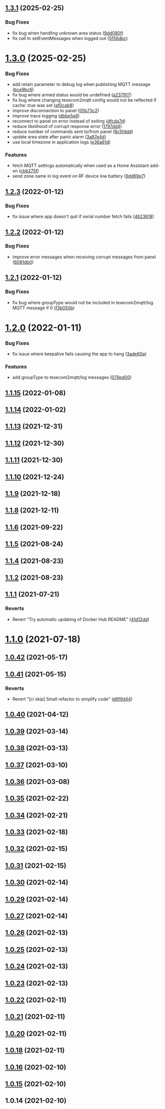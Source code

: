 ## [1.3.1](https://github.com/dchesterton/texecom2mqtt/compare/v1.3.0...v1.3.1) (2025-02-25)


### Bug Fixes

* fix bug when handling unknown area status ([9dd080f](https://github.com/dchesterton/texecom2mqtt/commit/9dd080f9356a8ef59194cedf80f3baccd186b9e0))
* fix call to setEventMessages when logged out ([5f56dbc](https://github.com/dchesterton/texecom2mqtt/commit/5f56dbca2c76d3b4fa0c001af907f7f83c2ca6d6))



# [1.3.0](https://github.com/dchesterton/texecom2mqtt/compare/v1.2.3...v1.3.0) (2025-02-25)


### Bug Fixes

* add retain parameter to debug log when publishing MQTT message ([bce9bc6](https://github.com/dchesterton/texecom2mqtt/commit/bce9bc654b29a2ccf135d2c66705b86633ae7aeb))
* fix bug where armed status would be undefined ([a237917](https://github.com/dchesterton/texecom2mqtt/commit/a237917724a896095c48cfa7e440d9508d6f0dbc))
* fix bug where changing texecom2mqtt config would not be reflected if cache: true was set ([af0cab8](https://github.com/dchesterton/texecom2mqtt/commit/af0cab8de1bc29a0faf54068597b9dc17a4f846d))
* improve disconnection to panel ([05b73c2](https://github.com/dchesterton/texecom2mqtt/commit/05b73c22ae546215fb84829db06a107ee42d256a))
* improve trace logging ([dbbe5e8](https://github.com/dchesterton/texecom2mqtt/commit/dbbe5e87b1198a72bd55877c5fb5b3c26aea7013))
* reconnect to panel on error instead of exiting ([dfcda7d](https://github.com/dchesterton/texecom2mqtt/commit/dfcda7d842bf6f910efc191eb3fa299a61fc385c))
* reduce likelihood of corrupt response error ([1797dd4](https://github.com/dchesterton/texecom2mqtt/commit/1797dd4af00be8f9d62198b02174219061e82301))
* reduce number of commands sent to/from panel ([8c5fddd](https://github.com/dchesterton/texecom2mqtt/commit/8c5fddda5ca9d625faea5ca7cc9b8a1c4d448aae))
* update area state after panic alarm ([3a87e4d](https://github.com/dchesterton/texecom2mqtt/commit/3a87e4de20f8a43174785a21315f0e3a7f6196db))
* use local timezone in application logs ([e36a61d](https://github.com/dchesterton/texecom2mqtt/commit/e36a61dcc2614046c4b208b9a2aee81e2910d89a))


### Features

* fetch MQTT settings automatically when used as a Home Assistant add-on ([cbb275f](https://github.com/dchesterton/texecom2mqtt/commit/cbb275ff04fb3c81b40016f406b94c051440fbba))
* send zone name in log event on RF device low battery ([9dd69e7](https://github.com/dchesterton/texecom2mqtt/commit/9dd69e7bfe81e46601ddd234dc86fd15a8307377))



## [1.2.3](https://github.com/dchesterton/texecom2mqtt/compare/v1.2.2...v1.2.3) (2022-01-12)


### Bug Fixes

* fix issue where app doesn't quit if serial number fetch fails ([4623618](https://github.com/dchesterton/texecom2mqtt/commit/46236185a6852f753736efa294410c49866325c2))



## [1.2.2](https://github.com/dchesterton/texecom2mqtt/compare/v1.2.1...v1.2.2) (2022-01-12)


### Bug Fixes

* improve error messages when receiving corrupt messages from panel ([6081db0](https://github.com/dchesterton/texecom2mqtt/commit/6081db074460a986e2f4466e276f1c1a5833f071))



## [1.2.1](https://github.com/dchesterton/texecom2mqtt/compare/v1.2.0...v1.2.1) (2022-01-12)


### Bug Fixes

* fix bug where groupType would not be included in texecom2mqtt/log MQTT message if 0 ([f3b050b](https://github.com/dchesterton/texecom2mqtt/commit/f3b050b05522711e8a023c540c4147b710b4d682))



# [1.2.0](https://github.com/dchesterton/texecom2mqtt/compare/v1.1.15...v1.2.0) (2022-01-11)


### Bug Fixes

* fix issue where keepalive fails causing the app to hang ([3ade60a](https://github.com/dchesterton/texecom2mqtt/commit/3ade60a5aa996e522fbfe6dc1c3a65750c4a716e))


### Features

* add groupType to texecom2mqtt/log messages ([079ed00](https://github.com/dchesterton/texecom2mqtt/commit/079ed00baf42d7f632365c9caec2b13bed32224b))



## [1.1.15](https://github.com/dchesterton/texecom2mqtt/compare/v1.1.14...v1.1.15) (2022-01-08)



## [1.1.14](https://github.com/dchesterton/texecom2mqtt/compare/v1.1.13...v1.1.14) (2022-01-02)



## [1.1.13](https://github.com/dchesterton/texecom2mqtt/compare/v1.1.12...v1.1.13) (2021-12-31)



## [1.1.12](https://github.com/dchesterton/texecom2mqtt/compare/v1.1.11...v1.1.12) (2021-12-30)



## [1.1.11](https://github.com/dchesterton/texecom2mqtt/compare/v1.1.10...v1.1.11) (2021-12-30)



## [1.1.10](https://github.com/dchesterton/texecom2mqtt/compare/v1.1.9...v1.1.10) (2021-12-24)



## [1.1.9](https://github.com/dchesterton/texecom2mqtt/compare/v1.1.8...v1.1.9) (2021-12-18)



## [1.1.8](https://github.com/dchesterton/texecom2mqtt/compare/v1.1.6...v1.1.8) (2021-12-11)



## [1.1.6](https://github.com/dchesterton/texecom2mqtt/compare/v1.1.5...v1.1.6) (2021-09-22)



## [1.1.5](https://github.com/dchesterton/texecom2mqtt/compare/v1.1.4...v1.1.5) (2021-08-24)



## [1.1.4](https://github.com/dchesterton/texecom2mqtt/compare/v1.1.2...v1.1.4) (2021-08-23)



## [1.1.2](https://github.com/dchesterton/texecom2mqtt/compare/v1.1.1...v1.1.2) (2021-08-23)



## [1.1.1](https://github.com/dchesterton/texecom2mqtt/compare/v1.1.0...v1.1.1) (2021-07-21)


### Reverts

* Revert "Try automatic updating of Docker Hub README" ([41d12dd](https://github.com/dchesterton/texecom2mqtt/commit/41d12dd8ba125db68d2066fb95b8f2beee8dd06b))



# [1.1.0](https://github.com/dchesterton/texecom2mqtt/compare/v1.0.42...v1.1.0) (2021-07-18)



## [1.0.42](https://github.com/dchesterton/texecom2mqtt/compare/v1.0.41...v1.0.42) (2021-05-17)



## [1.0.41](https://github.com/dchesterton/texecom2mqtt/compare/v1.0.40...v1.0.41) (2021-05-15)


### Reverts

* Revert "[ci skip] Small refactor to simplify code" ([d6f9d44](https://github.com/dchesterton/texecom2mqtt/commit/d6f9d4484b6a1cc00e5367adc46e90c2f8eb6fc4))



## [1.0.40](https://github.com/dchesterton/texecom2mqtt/compare/v1.0.39...v1.0.40) (2021-04-12)



## [1.0.39](https://github.com/dchesterton/texecom2mqtt/compare/v1.0.38...v1.0.39) (2021-03-14)



## [1.0.38](https://github.com/dchesterton/texecom2mqtt/compare/v1.0.37...v1.0.38) (2021-03-13)



## [1.0.37](https://github.com/dchesterton/texecom2mqtt/compare/v1.0.36...v1.0.37) (2021-03-10)



## [1.0.36](https://github.com/dchesterton/texecom2mqtt/compare/v1.0.35...v1.0.36) (2021-03-08)



## [1.0.35](https://github.com/dchesterton/texecom2mqtt/compare/v1.0.34...v1.0.35) (2021-02-22)



## [1.0.34](https://github.com/dchesterton/texecom2mqtt/compare/v1.0.33...v1.0.34) (2021-02-21)



## [1.0.33](https://github.com/dchesterton/texecom2mqtt/compare/v1.0.32...v1.0.33) (2021-02-18)



## [1.0.32](https://github.com/dchesterton/texecom2mqtt/compare/v1.0.31...v1.0.32) (2021-02-15)



## [1.0.31](https://github.com/dchesterton/texecom2mqtt/compare/v1.0.30...v1.0.31) (2021-02-15)



## [1.0.30](https://github.com/dchesterton/texecom2mqtt/compare/v1.0.29...v1.0.30) (2021-02-14)



## [1.0.29](https://github.com/dchesterton/texecom2mqtt/compare/v1.0.27...v1.0.29) (2021-02-14)



## [1.0.27](https://github.com/dchesterton/texecom2mqtt/compare/v1.0.26...v1.0.27) (2021-02-14)



## [1.0.26](https://github.com/dchesterton/texecom2mqtt/compare/v1.0.25...v1.0.26) (2021-02-13)



## [1.0.25](https://github.com/dchesterton/texecom2mqtt/compare/v1.0.24...v1.0.25) (2021-02-13)



## [1.0.24](https://github.com/dchesterton/texecom2mqtt/compare/v1.0.23...v1.0.24) (2021-02-13)



## [1.0.23](https://github.com/dchesterton/texecom2mqtt/compare/v1.0.22...v1.0.23) (2021-02-13)



## [1.0.22](https://github.com/dchesterton/texecom2mqtt/compare/v1.0.21...v1.0.22) (2021-02-11)



## [1.0.21](https://github.com/dchesterton/texecom2mqtt/compare/v1.0.20...v1.0.21) (2021-02-11)



## [1.0.20](https://github.com/dchesterton/texecom2mqtt/compare/v1.0.18...v1.0.20) (2021-02-11)



## [1.0.18](https://github.com/dchesterton/texecom2mqtt/compare/v1.0.16...v1.0.18) (2021-02-11)



## [1.0.16](https://github.com/dchesterton/texecom2mqtt/compare/v1.0.15...v1.0.16) (2021-02-10)



## [1.0.15](https://github.com/dchesterton/texecom2mqtt/compare/v1.0.14...v1.0.15) (2021-02-10)



## 1.0.14 (2021-02-10)



